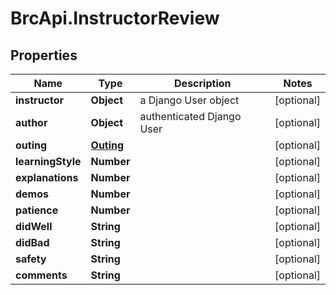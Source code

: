 # BrcApi.InstructorReview

## Properties
Name | Type | Description | Notes
------------ | ------------- | ------------- | -------------
**instructor** | **Object** | a Django User object | [optional] 
**author** | **Object** | authenticated Django User | [optional] 
**outing** | [**Outing**](Outing.md) |  | [optional] 
**learningStyle** | **Number** |  | [optional] 
**explanations** | **Number** |  | [optional] 
**demos** | **Number** |  | [optional] 
**patience** | **Number** |  | [optional] 
**didWell** | **String** |  | [optional] 
**didBad** | **String** |  | [optional] 
**safety** | **String** |  | [optional] 
**comments** | **String** |  | [optional] 


